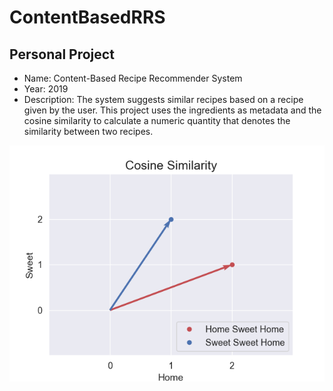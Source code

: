 # ContentBasedRRS

Personal Project
--------

- Name: Content-Based Recipe Recommender System
- Year: 2019
- Description: The system suggests similar recipes based on a recipe given by the user. This project uses the ingredients as metadata and the cosine similarity to calculate a numeric quantity that denotes the similarity between two recipes.


![alt text](https://github.com/filipenovais/ContentBasedRRS/blob/master/CosineSimilarity.png)
